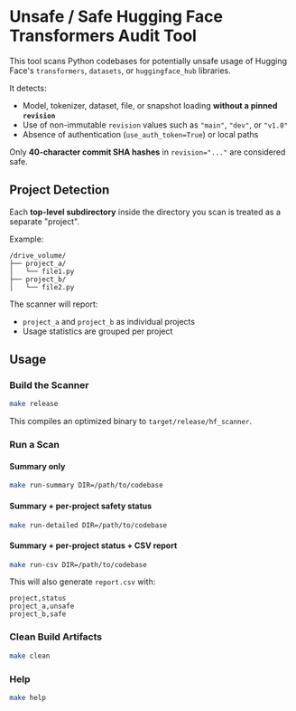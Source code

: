 # Unsafe / Safe Hugging Face Transformers Audit Tool

This tool scans Python codebases for potentially unsafe usage of Hugging Face's `transformers`, `datasets`, or `huggingface_hub` libraries.

It detects:

- Model, tokenizer, dataset, file, or snapshot loading **without a pinned `revision`**
- Use of non-immutable `revision` values such as `"main"`, `"dev"`, or `"v1.0"`
- Absence of authentication (`use_auth_token=True`) or local paths

Only **40-character commit SHA hashes** in `revision="..."` are considered safe.

## Project Detection

Each **top-level subdirectory** inside the directory you scan is treated as a separate "project".

Example:

```
/drive_volume/
├── project_a/
│   └── file1.py
├── project_b/
│   └── file2.py
```

The scanner will report:
- `project_a` and `project_b` as individual projects
- Usage statistics are grouped per project

## Usage

### Build the Scanner

```bash
make release
```

This compiles an optimized binary to `target/release/hf_scanner`.

### Run a Scan

#### Summary only

```bash
make run-summary DIR=/path/to/codebase
```

#### Summary + per-project safety status

```bash
make run-detailed DIR=/path/to/codebase
```

#### Summary + per-project status + CSV report

```bash
make run-csv DIR=/path/to/codebase
```

This will also generate `report.csv` with:

```csv
project,status
project_a,unsafe
project_b,safe
```

### Clean Build Artifacts

```bash
make clean
```

### Help

```bash
make help
```
